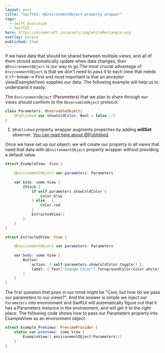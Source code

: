 ```yaml
---
layout: post
title: "SwiftUI: @EnvironmentObject property wrapper"
tags:
  - Swift Evolution
  - SwiftUI
hero: https://dreamcraft.io/assets/img/whiteRectangle.png
overlay: purple
published: true
---
```

If we have data that should be shared between multiple views, and all of them should automatically update when data changes, then `@EnvironmentObject` is our way to go.The most crucial advantage of `EnvironmentObject` is that we don't need to pass it to each view that needs it.<!–-break-–> First and most important is that an ancestor view(ExampleView) supplies our data. The following example will help us to understand it easily.

The `EnvironmentObject` (Parameters) that we plan to share through our views should conform to the `ObservableObject` protocol.

```swift
class Parameters: ObservableObject{
    @Published var showColdColor: Bool = false //1
}
```
1.  `@Published` property wrapper augments properties by adding **willSet** observer. [You can read here about @Published](https://dreamcraft.io/posts/swiftui-published-wrapper).

Once we have set up our object, we will create our property in all views that need that data with `@EnvironmentObject` property wrapper without providing a default value.

```swift
struct ExampleView: View {
    
    @EnvironmentObject var parameters: Parameters
    
    var body: some View {
        ZStack {
            if self.parameters.showColdColor {
                Color.blue
            } else   {
                Color.red
            }
            ExtractedView()
        }
    }
}

struct ExtractedView: View {
    
    @EnvironmentObject var parameters: Parameters
    
    var body: some View {
        Button(
            action: { self.parameters.showColdColor.toggle() },
            label: { Text("Change Color").foregroundColor(Color.white) }
        )
    }
}
```
The first question that pops in our mind might be "Cool, but how do we pass our parameters to our views?".
And the answer is simple we inject our `Parameters` into environment and SwiftUI will automatically figure out that it has a Parameters instance in the environment, and will get it to the right place. The following code shows how to pass our Parameters property into ExampleView as an environment object.
 
```swift
struct Example_Previews: PreviewProvider {
    static var previews: some View {
        ExampleView().environmentObject(Parameters())
    }
}
```

